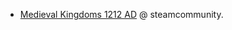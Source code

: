 - [Medieval Kingdoms 1212 AD](https://steamcommunity.com/sharedfiles/filedetails/?id=1429109380) @ steamcommunity.
